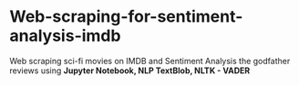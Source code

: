# Web-scraping-for-sentiment-analysis-imdb

<p>Web scraping sci-fi movies on IMDB and Sentiment Analysis the godfather reviews using <strong>Jupyter Notebook, NLP TextBlob, NLTK - VADER</strong></p>
